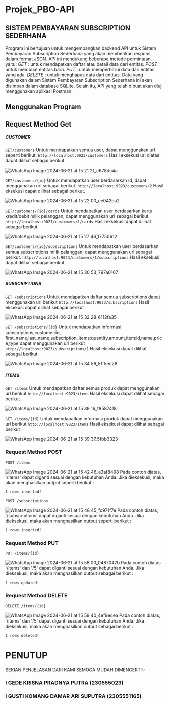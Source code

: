 # Projek_PBO-API
## SISTEM PEMBAYARAN SUBSCRIPTION SEDERHANA
Program ini bertujuan untuk mengembangkan backend API untuk Sistem Pembayaran Subscription Sederhana yang akan memberikan respons dalam format JSON. API ini mendukung beberapa metode permintaan, yaitu:
*GET* : untuk mendapatkan daftar atau detail data dari entitas.
*POST* : untuk membuat entitas baru.
*PUT* : untuk memperbarui data dari entitas yang ada.
*DELETE* : untuk menghapus data dari entitas.
Data yang digunakan dalam Sistem Pembayaran Subscription Sederhana ini akan disimpan dalam database SQLite. Selain itu, API yang telah dibuat akan diuji menggunakan aplikasi Postman.

## Menggunakan Program
## Request Method Get
##### CUSTOMER
 `GET/customers`
Untuk mendapatkan semua user, dapat menggunakan url seperti berikut.  `http://localhost:9023/customers`
Hasil eksekusi url diatas dapat dilihat sebagai berikut.

![WhatsApp Image 2024-06-21 at 15 21 21_c678dc4a](https://github.com/KmngDamar/Project_Pbo1/assets/147182969/6e622d88-aba8-4627-8751-5ecf315cb08d)

`GET/customers/{id}`
 Untuk mendapatkan user berdasarkan id, dapat menggunakan url sebagai berikut.
`http://localhost:9023/customers/2`
Hasil eksekusi dapat dilihat sebagai berikut.
 
![WhatsApp Image 2024-06-21 at 15 22 00_ce042ea2](https://github.com/KmngDamar/Project_Pbo1/assets/147182969/ec8d0f42-4e71-4e6a-b33e-b472ac16f8f6)

`GET/customers/{id}/cards`
Untuk mendapatkan user berdasarkan kartu kredit/debit milik pelanggan, dapat menggunakan url sebagai berikut.
`http://localhost:9023/customers/1/cards`
Hasil eksekusi dapat dilihat sebagai berikut.
 
![WhatsApp Image 2024-06-21 at 15 27 46_17750612](https://github.com/KmngDamar/Project_Pbo1/assets/147182969/96d8b664-932d-4b7d-981b-e9c2bfcbc09c)

`GET/customers/{id}/subscriptions`
Untuk mendapatkan user berdasarkan semua subscriptions milik pelanggan, dapat menggunakan url sebagai berikut.
`http://localhost:9023/customers/1/subscriptions`
Hasil eksekusi dapat dilihat sebagai berikut.
 
![WhatsApp Image 2024-06-21 at 15 30 53_797a0167](https://github.com/KmngDamar/Project_Pbo1/assets/147182969/291d7df1-4271-4a74-aeaf-51a478dd1c91)

##### SUBSCRIPTIONS
 `GET /subscriptions`
 Untuk mendapatkan daftar semua subscriptions dapat menggunakan url berikut `http://localhost:9023/subscriptions`
Hasil eksekusi dapat dilihat sebagai berikut
 
 ![WhatsApp Image 2024-06-21 at 15 32 28_6112fa35](https://github.com/KmngDamar/Project_Pbo1/assets/147182969/2b064444-158a-4d1a-b29b-e6c73963f720)
 
`GET /subscriptions/{id}`
  Untuk mendapatkan Informasi subscriptions,customer:id, first_name,last_name,subscription_items:quantity,amount,item:id,name,price,type dapat menggunakan url berikut `http://localhost:9023/subscriptions/1`
Hasil eksekusi dapat dilihat sebagai berikut
 
  ![WhatsApp Image 2024-06-21 at 15 34 56_51f5ec28](https://github.com/KmngDamar/Project_Pbo1/assets/147182969/cd9da997-0c5d-46ca-8abc-f1b7b1d4df28)
  
 ##### ITEMS
 `GET /items` 
 Untuk mendapatkan  daftar semua produk dapat menggunakan url berikut `http://localhost:9023/items`
Hasil eksekusi dapat dilihat sebagai berikut
 
![WhatsApp Image 2024-06-21 at 15 39 16_f8587418](https://github.com/KmngDamar/Project_Pbo1/assets/147182969/6b9dcacb-e49b-4576-816c-7deb8c0dbaa1)

`GET /items/{id}`
 Untuk mendapatkan  informasi produk dapat menggunakan url berikut `http://localhost:9023/items`
Hasil eksekusi dapat dilihat sebagai berikut
 
 ![WhatsApp Image 2024-06-21 at 15 39 37_5fbb3323](https://github.com/KmngDamar/Project_Pbo1/assets/147182969/7cfa0436-2642-4bc3-a71b-2ed6f0338189)

### Request Method POST
 `POST /items`
 
![WhatsApp Image 2024-06-21 at 15 42 46_a3af8498](https://github.com/KmngDamar/Project_Pbo1/assets/147182969/2f503add-ac18-4576-a06b-9790d819f204)
Pada contoh diatas, '/items' dapat diganti sesuai dengan kebutuhan Anda. Jika dieksekusi, maka akan menghasilkan output seperti berikut :

`1 rows inserted!`

 `POST /subscriptions`
 
 ![WhatsApp Image 2024-06-21 at 15 48 45_fc971f7e](https://github.com/KmngDamar/Project_Pbo1/assets/147182969/1a20baf0-fdaf-422a-ab12-56c90b9e4759)
 Pada contoh diatas, '/subscriptions' dapat diganti sesuai dengan kebutuhan Anda. Jika dieksekusi, maka akan menghasilkan output seperti berikut :

`1 rows inserted!`

### Request Method PUT
 `PUT /items/{id}`
 
![WhatsApp Image 2024-06-21 at 15 58 00_0487047b](https://github.com/KmngDamar/Project_Pbo1/assets/147182969/18d3818d-0589-4fad-a187-a49f73005374)
Pada contoh diatas '/items' dan '/5' dapat diganti sesuai dengan kebutuhan Anda. Jika dieksekusi, maka akan menghasilkan output sebagai berikut :

`1 rows updated!`

### Request Method DELETE
 `DELETE /items/{id}`
 
 ![WhatsApp Image 2024-06-21 at 15 59 40_4ef9ecea](https://github.com/KmngDamar/Project_Pbo1/assets/147182969/48724f90-ba46-4fe7-98df-9ace83e675a6)
Pada contoh diatas, '/items' dan '/5' dapat diganti sesuai dengan kebutuhan Anda. Jika dieksekusi, maka akan menghasilkan output sebagai berikut :

`1 rows deleted!`
# PENUTUP
SEKIAN PENJELASAN DARI KAMI SEMOGA MUDAH DIMENGERTI✨

### I GEDE KRISNA PRADNYA PUTRA (230555023)
### I GUSTI KOMANG DAMAR ARI SUPUTRA (2305551165)
